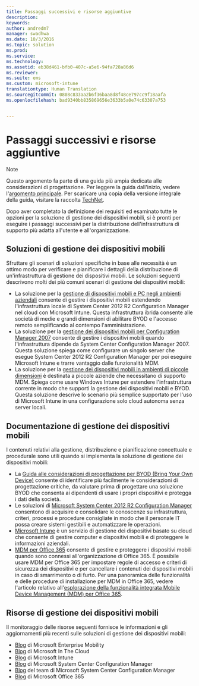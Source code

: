 ```yaml
---
title: Passaggi successivi e risorse aggiuntive
description: 
keywords: 
author: andredm7
manager: swadhwa
ms.date: 10/3/2016
ms.topic: solution
ms.prod: 
ms.service: 
ms.technology: 
ms.assetid: eb38d461-bfb0-407c-a5e6-94fa728a86d6
ms.reviewer: 
ms.suite: ems
ms.custom: microsoft-intune
translationtype: Human Translation
ms.sourcegitcommit: 0808c833aa2b6f36baa8d8f48ce797cc9f18aafa
ms.openlocfilehash: bad9340bb835869656e3633b5a0e74c63307a753


---
```


# Passaggi successivi e risorse aggiuntive

>[!NOTE]
>Questo argomento fa parte di una guida più ampia dedicata alle considerazioni di progettazione. Per leggere la guida dall'inizio, vedere l'[argomento principale](mdm-design-considerations-guide.md). Per scaricare una copia della versione integrale della guida, visitare la raccolta [TechNet](https://gallery.technet.microsoft.com/Mobile-Device-Management-7d401582).

Dopo aver completato la definizione dei requisiti ed esaminato tutte le opzioni per la soluzione di gestione dei dispositivi mobili, si è pronti per eseguire i passaggi successivi per la distribuzione dell'infrastruttura di supporto più adatta all'utente e all'organizzazione.

## Soluzioni di gestione dei dispositivi mobili 

Sfruttare gli scenari di soluzioni specifiche in base alle necessità è un ottimo modo per verificare e pianificare i dettagli della distribuzione di un'infrastruttura di gestione dei dispositivi mobili. Le soluzioni seguenti descrivono molti dei più comuni scenari di gestione dei dispositivi mobili: 

- La soluzione per la [gestione di dispositivi mobili e PC negli ambienti aziendali](https://technet.microsoft.com/library/dn582037.aspx) consente di gestire i dispositivi mobili estendendo l'infrastruttura locale di System Center 2012 R2 Configuration Manager nel cloud con Microsoft Intune. Questa infrastruttura ibrida consente alle società di medie e grandi dimensioni di abilitare BYOD e l'accesso remoto semplificando al contempo l'amministrazione. 
- La soluzione per la [gestione dei dispositivi mobili per Configuration Manager 2007](https://technet.microsoft.com/library/dn508400.aspx) consente di gestire i dispositivi mobili quando l'infrastruttura dipende da System Center Configuration Manager 2007. Questa soluzione spiega come configurare un singolo server che esegue System Center 2012 R2 Configuration Manager per poi eseguire Microsoft Intune e trarre vantaggio dalle funzionalità MDM.
- La soluzione per la [gestione dei dispositivi mobili in ambienti di piccole dimensioni](https://technet.microsoft.com/library/dn715906.aspx) è destinata a piccole aziende che necessitano di supporto MDM. Spiega come usare Windows Intune per estendere l'infrastruttura corrente in modo che supporti la gestione dei dispositivi mobili e BYOD. Questa soluzione descrive lo scenario più semplice supportato per l'uso di Microsoft Intune in una configurazione solo cloud autonoma senza server locali.
        
## Documentazione di gestione dei dispositivi mobili

I contenuti relativi alla gestione, distribuzione e pianificazione concettuale e procedurale sono utili quando si implementa la soluzione di gestione dei dispositivi mobili:

- La [Guida alle considerazioni di progettazione per BYOD (Bring Your Own Device)](./BYOD-design-considerations-guide.md) consente di identificare più facilmente le considerazioni di progettazione critiche, da valutare prima di progettare una soluzione BYOD che consenta ai dipendenti di usare i propri dispositivi e protegga i dati della società.
- Le soluzioni di [Microsoft System Center 2012 R2 Configuration Manager](https://technet.microsoft.com/library/cc507089.aspx) consentono di acquisire e consolidare le conoscenze su infrastruttura, criteri, processi e procedure consigliate in modo che il personale IT possa creare sistemi gestibili e automatizzare le operazioni.
- [Microsoft Intune](/Intune/) è un servizio di gestione dei dispositivi basato su cloud che consente di gestire computer e dispositivi mobili e di proteggere le informazioni aziendali.
- [MDM per Office 365](https://technet.microsoft.com/library/ms.o365.cc.devicepolicy.aspx) consente di gestire e proteggere i dispositivi mobili quando sono connessi all'organizzazione di Office 365. È possibile usare MDM per Office 365 per impostare regole di accesso e criteri di sicurezza dei dispositivi e per cancellare i contenuti dei dispositivi mobili in caso di smarrimento o di furto. Per una panoramica delle funzionalità e delle procedure di installazione per MDM in Office 365, vedere l'articolo relativo all'[esplorazione della funzionalità integrata Mobile Device Management (MDM) per Office 365](https://blogs.office.com/2015/07/21/explore-the-built-in-mobile-device-management-mdm-feature-for-office-365/).

## Risorse di gestione dei dispositivi mobili

Il monitoraggio delle risorse seguenti fornisce le informazioni e gli aggiornamenti più recenti sulle soluzioni di gestione dei dispositivi mobili:

- [Blog](http://blogs.technet.com/b/enterprisemobility/) di Microsoft Enterprise Mobility
- [Blog](http://blogs.technet.com/b/in_the_cloud/) di Microsoft In The Cloud
- [Blog](http://blogs.technet.com/b/microsoftintune/) di Microsoft Intune
- [Blog](http://blogs.technet.com/b/configurationmgr/) di Microsoft System Center Configuration Manager
- [Blog](http://blogs.technet.com/b/configmgrteam/) del team di Microsoft System Center Configuration Manager
- [Blog](http://blogs.office.com/office365forbusiness/) di Microsoft Office 365



<!--HONumber=Oct16_HO1-->


